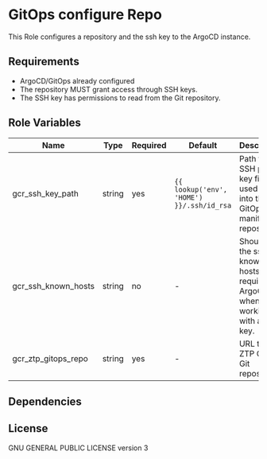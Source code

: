 GitOps configure Repo
=========

This Role configures a repository and the ssh key to the ArgoCD instance.

Requirements
------------

* ArgoCD/GitOps already configured
* The repository MUST grant access through SSH keys.
* The SSH key has permissions to read from the Git repository.

Role Variables
--------------

Name                        | Type   | Required | Default                                            | Description
--------------------------- | ------ | -------- | -------------------------------------------------- | -------------------------------------------------------------
gcr_ssh_key_path            | string | yes      | `{{ lookup('env', 'HOME') }}/.ssh/id_rsa`          | Path to the SSH private key file used to log into the GitOps manifest repository.
gcr_ssh_known_hosts         | string | no       | -                                                  | Should be the ssh known hosts. It is required by ArgoCD when working with a SSH key.
gcr_ztp_gitops_repo         | string | yes      | -                                                  | URL to the ZTP GitOps Git repository.

Dependencies
------------

License
-------

GNU GENERAL PUBLIC LICENSE version 3
